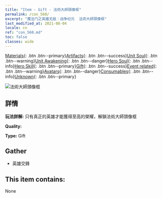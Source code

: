 ```yaml
---
title: "Item - Gift - 法術大師頭像框"
permalink: /con_560/
excerpt: "魔法门之英雄无敌：战争纪元  法術大師頭像框"
last_modified_at: 2021-08-04
locale: cn
ref: "con_560.md"
toc: false
classes: wide
---
```

 [Materials](/ItemsCN/){: .btn .btn--primary}[Artifacts](/ItemsCN/Artifacts/){: .btn .btn--success}[Unit Soul](/ItemsCN/UnitSoul/){: .btn .btn--warning}[Unit Awakening](/ItemsCN/UnitAwakening/){: .btn .btn--danger}[Hero Soul](/ItemsCN/HeroSoul/){: .btn .btn--info}[Hero Skill](/ItemsCN/HeroSkill/){: .btn .btn--primary}[Gift](/ItemsCN/Gift/){: .btn .btn--success}[Event related](/ItemsCN/Events/){: .btn .btn--warning}[Avatars](/ItemsCN/Avatars/){: .btn .btn--danger}[Consumables](/ItemsCN/Consumables/){: .btn .btn--info}[Unknown](/ItemsCN/Unknown/){: .btn .btn--primary}

 ![法術大師頭像框](/images/a/avatarFrame_10.png)

## 詳情
 **玩法詳解:** 只有真正的英雄才能獲得至高的榮耀，解鎖法術大師頭像框

 **Quality:** 

 **Type:** Gift

## Gather

*    英雄交鋒 

## This item contains:

  None


